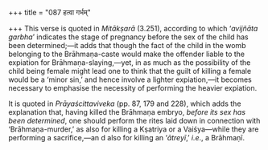 +++
title = "087 हत्वा गर्भम्"

+++
This verse is quoted in *Mitākṣarā* (3.251), according to which
‘*avijñāta garbha*’ indicates the stage of pregnancy before the sex of
the child has been determined;—it adds that though the fact of the child
in the womb belonging to the Brāhmaṇa-caste would make the offender
liable to the expiation for Brāhmaṇa-slaying,—yet, in as much as the
possibility of the child being female might lead one to think that the
guilt of killing a female would be a ‘minor sin,’ and hence involve a
lighter expiation,—it becomes necessary to emphasise the necessity of
performing the heavier expiation.

It is quoted in *Prāyaścittaviveka* (pp. 87, 179 and 228), which adds
the explanation that, having killed the Brāhmaṇa embryo, *before its sex
has been determined*, one should perform the rites laid down in
connection with ‘Brāhmaṇa-murder,’ as also for killing a Kṣatriya or a
Vaiśya—while they are performing a sacrifice,—an d also for killing an
‘*ātreyī*,’ *i.e*., a Brāhmaṇī.



